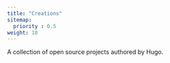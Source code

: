 ```yaml
---
title: "Creations"
sitemap:
  priority : 0.5
weight: 10
---
```

A collection of open source projects authored by Hugo.
